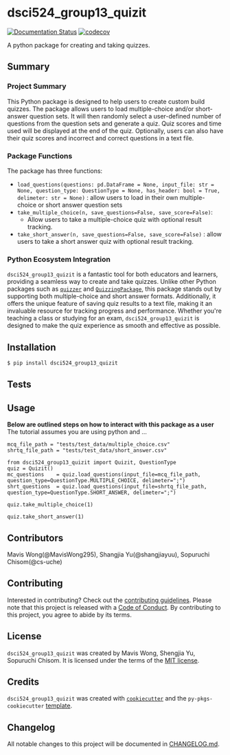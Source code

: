 # dsci524_group13_quizit
[![Documentation Status](https://readthedocs.org/projects/dsci524_group13_quizit/badge/?version=latest)](https://dsci524_group13_quizit.readthedocs.io/en/latest/?badge=latest)
[![codecov](https://codecov.io/gh/dsci524_group13_quizit/graph/badge.svg?token=788HY26XUG)](https://codecov.io/gh/dsci524_group13_quizit)

A python package for creating and taking quizzes.

## Summary
### Project Summary
This Python package is designed to help users to create custom build quizzes.
The package allows users to load multiple-choice and/or short-answer question sets.
It will then randomly select a user-defined number of questions from the question sets and generate a quiz.
Quiz scores and time used will be displayed at the end of the quiz.
Optionally, users can also have their quiz scores and incorrect and correct questions in a text file. 

### Package Functions
The package has three functions: 
- `load_questions(questions: pd.DataFrame = None, input_file: str = None, question_type: QuestionType = None, has_header: bool = True, delimeter: str = None)` : allow users to load in their own multiple-choice or short answer question sets 
- `take_multiple_choice(n, save_questions=False, save_score=False)`:
    - Allow users to take a multiple-choice quiz with optional result tracking.
- `take_short_answer(n, save_questions=False, save_score=False)` : allow users to take a short answer quiz with optional result tracking.

### Python Ecosystem Integration

`dsci524_group13_quizit` is a fantastic tool for both educators and learners, providing a seamless way to create and take quizzes. Unlike other Python packages such as [`quizzer`](https://pypi.org/project/quizzer/) and [`QuizzingPackage`](https://pypi.org/project/QuizzingPackage/), this package stands out by supporting both multiple-choice and short answer formats. Additionally, it offers the unique feature of saving quiz results to a text file, making it an invaluable resource for tracking progress and performance. 
Whether you're teaching a class or studying for an exam, `dsci524_group13_quizit` is designed to make the quiz experience as smooth and effective as possible.


## Installation

```bash
$ pip install dsci524_group13_quizit
```

## Tests

## Usage
**Below are outlined steps on how to interact with this package as a user**
The tutorial assumes you are using python and ...
```{python}
mcq_file_path = "tests/test_data/multiple_choice.csv"
shrtq_file_path = "tests/test_data/short_answer.csv"

from dsci524_group13_quizit import Quizit, QuestionType
quiz = Quizit()
mc_questions    = quiz.load_questions(input_file=mcq_file_path, question_type=QuestionType.MULTIPLE_CHOICE, delimeter=";")
shrt_questions  = quiz.load_questions(input_file=shrtq_file_path, question_type=QuestionType.SHORT_ANSWER, delimeter=";")

quiz.take_multiple_choice(1)

quiz.take_short_answer(1)

```


## Contributors

Mavis Wong(@MavisWong295), Shangjia Yu(@shangjiayuu), Sopuruchi Chisom(@cs-uche)

## Contributing

Interested in contributing? Check out the [contributing guidelines](./CONTRIBUTING.md). Please note that this project is released with a [Code of Conduct](./CONDUCT.md). By contributing to this project, you agree to abide by its terms.

## License

`dsci524_group13_quizit` was created by Mavis Wong, Shengjia Yu, Sopuruchi Chisom. It is licensed under the terms of the [MIT license](./LICENSE).

## Credits

`dsci524_group13_quizit` was created with [`cookiecutter`](https://cookiecutter.readthedocs.io/en/latest/) and the `py-pkgs-cookiecutter` [template](https://github.com/py-pkgs/py-pkgs-cookiecutter).

## Changelog

All notable changes to this project will be documented in [CHANGELOG.md](./CHANGELOG.md).

